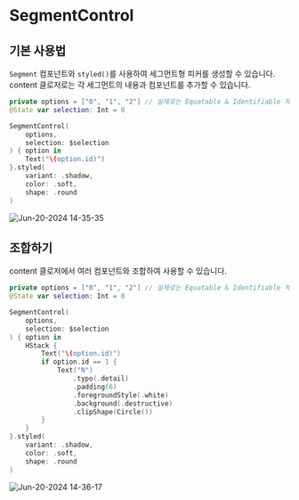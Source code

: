 # SegmentControl
## 기본 사용법

`Segment` 컴포넌트와 `styled()`를 사용하여 세그먼트형 피커를 생성할 수 있습니다.
content 클로저로는 각 세그먼트의 내용과 컴포넌트를 추가할 수 있습니다.
```swift
private options = ["0", "1", "2"] // 실제로는 Equatable & Identifiable 채택 필요
@State var selection: Int = 0

SegmentControl(
    options,
    selection: $selection
) { option in
    Text("\(option.id)")
}.styled(
    variant: .shadow,
    color: .soft,
    shape: .round
)
```
![Jun-20-2024 14-35-35](https://github.com/dodo849/DesignSystemBookApp/assets/71880682/da4a5e60-7877-4d78-8124-103324132432)

## 조합하기
content 클로저에서 여러 컴포넌트와 조합하여 사용할 수 있습니다.
```swift
private options = ["0", "1", "2"] // 실제로는 Equatable & Identifiable 채택 필요
@State var selection: Int = 0

SegmentControl(
    options,
    selection: $selection
) { option in
    HStack {
        Text("\(option.id)")
        if option.id == 1 {
            Text("N")
                .typo(.detail)
                .padding(6)
                .foregroundStyle(.white)
                .background(.destructive)
                .clipShape(Circle())
        }
    }
}.styled(
    variant: .shadow,
    color: .soft,
    shape: .round
)
```
![Jun-20-2024 14-36-17](https://github.com/dodo849/DesignSystemBookApp/assets/71880682/704a4537-ad73-481a-a7f7-f68d57bcc7d6)
